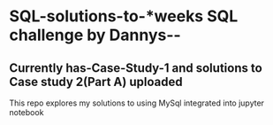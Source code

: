 # SQL-solutions-to-*weeks SQL challenge by Dannys--
## Currently has-Case-Study-1 and solutions to Case study 2(Part A) uploaded
This repo explores my solutions to using MySql integrated into jupyter notebook
